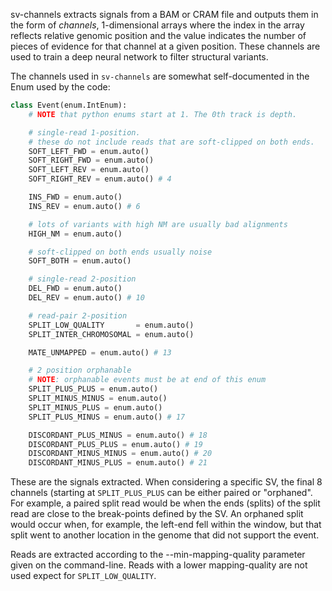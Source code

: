 sv-channels extracts signals from a BAM or CRAM file and outputs them in the form of *channels*, 1-dimensional arrays
where the index in the array reflects relative genomic position and the value indicates the number of pieces of evidence
for that channel at a given position. These channels are used to train a deep neural network to filter structural variants.

The channels used in `sv-channels` are somewhat self-documented in the Enum used by the code:

```python
class Event(enum.IntEnum):
    # NOTE that python enums start at 1. The 0th track is depth.

    # single-read 1-position.
    # these do not include reads that are soft-clipped on both ends.
    SOFT_LEFT_FWD = enum.auto()
    SOFT_RIGHT_FWD = enum.auto()
    SOFT_LEFT_REV = enum.auto()
    SOFT_RIGHT_REV = enum.auto() # 4

    INS_FWD = enum.auto()
    INS_REV = enum.auto() # 6

    # lots of variants with high NM are usually bad alignments
    HIGH_NM = enum.auto()

    # soft-clipped on both ends usually noise
    SOFT_BOTH = enum.auto()

    # single-read 2-position
    DEL_FWD = enum.auto()
    DEL_REV = enum.auto() # 10

    # read-pair 2-position
    SPLIT_LOW_QUALITY       = enum.auto()
    SPLIT_INTER_CHROMOSOMAL = enum.auto()

    MATE_UNMAPPED = enum.auto() # 13

    # 2 position orphanable
    # NOTE: orphanable events must be at end of this enum
    SPLIT_PLUS_PLUS = enum.auto()
    SPLIT_MINUS_MINUS = enum.auto()
    SPLIT_MINUS_PLUS = enum.auto()
    SPLIT_PLUS_MINUS = enum.auto() # 17

    DISCORDANT_PLUS_MINUS = enum.auto() # 18
    DISCORDANT_PLUS_PLUS = enum.auto() # 19
    DISCORDANT_MINUS_MINUS = enum.auto() # 20
    DISCORDANT_MINUS_PLUS = enum.auto() # 21
```

These are the signals extracted. When considering a specific SV, the final 8 channels (starting at `SPLIT_PLUS_PLUS` can be either 
paired or "orphaned". For example, a paired split read would be when the ends (splits) of the split read are close to the break-points
defined by the SV. An orphaned split would occur when, for example, the left-end fell within the window, but that split went to another
location in the genome that did not support the event.

Reads are extracted according to the --min-mapping-quality parameter given on the command-line. Reads with a lower mapping-quality are not
used expect for `SPLIT_LOW_QUALITY`.

